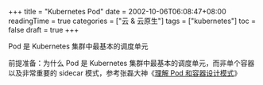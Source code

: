 +++
title = "Kubernetes Pod"
date = 2002-10-06T06:08:47+08:00
readingTime = true
categories = ["云 & 云原生"]
tags = ["kubernetes"]
toc = false
draft = true
+++

Pod 是 Kubernetes 集群中最基本的调度单元

<!--more-->

前提准备：为什么 Pod 是 Kubernetes 集群中最基本的调度单元，而非单个容器以及非常重要的 sidecar 模式，参考张磊大神《[理解 Pod 和容器设计模式](https://edu.aliyun.com/lesson_1651_13079?spm=5176.10731542.0.0.a53a20beDTUo8v#_13079)》
